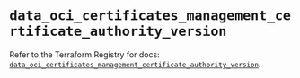 # `data_oci_certificates_management_certificate_authority_version`

Refer to the Terraform Registry for docs: [`data_oci_certificates_management_certificate_authority_version`](https://registry.terraform.io/providers/oracle/oci/6.37.0/docs/data-sources/certificates_management_certificate_authority_version).
